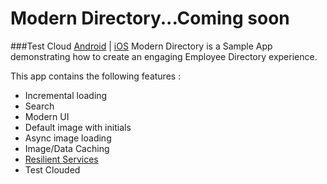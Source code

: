 # Modern Directory...Coming soon
###Test Cloud [Android](https://testcloud.xamarin.com/test/5a4f390c-4661-4910-b916-0021e43f4cf9/) | [iOS](https://testcloud.xamarin.com/test/5a4f390c-4661-4910-b916-0021e43f4cf9/)
Modern Directory is a Sample App demonstrating how to create an engaging Employee Directory experience. 

This app contains the following features : 

- Incremental loading
- Search
- Modern UI
- Default image with initials
- Async image loading
- Image/Data Caching
- [Resilient Services](http://arteksoftware.com/resilient-network-services-with-xamarin/)
- Test Clouded

